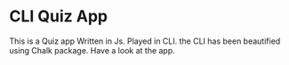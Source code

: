 # CLI Quiz App

This is a Quiz app Written in Js. Played in CLI.
the CLI has been beautified using Chalk package.
Have a look at the app.